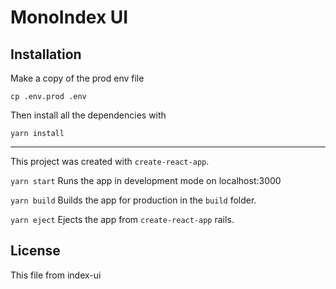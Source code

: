 # MonoIndex UI


## Installation

Make a copy of the prod env file

`cp .env.prod .env`

Then install all the dependencies with

`yarn install`

---

This project was created with `create-react-app`.

`yarn start`
Runs the app in development mode on localhost:3000

`yarn build`
Builds the app for production in the `build` folder.

`yarn eject`
Ejects the app from `create-react-app` rails.

## License

This file from index-ui

